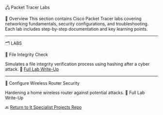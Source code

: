 🖧 Packet Tracer Labs

📌 Overview
This section contains Cisco Packet Tracer labs covering networking fundamentals, security configurations, and troubleshooting. Each lab includes step-by-step documentation and key learning points.

---
🗂️ LABS

🔹 File Integrity Check

 Simulates a file integrity verification process using hashing after a cyber attack. 📂 [Full Lab Write-Up](./CISCO/Packet-Tracer/Packet-Tracer-File-Integrity.md)

---
🔹 Configure Wireless Router Security
 
 Hardening a home wireless router against potential attacks. 📂 Full Lab Write-Up



🔙 [Return to It Specialist Projects Repo](https://github.com/proxymc/it-specialist-projects/blob/main/README.md)
